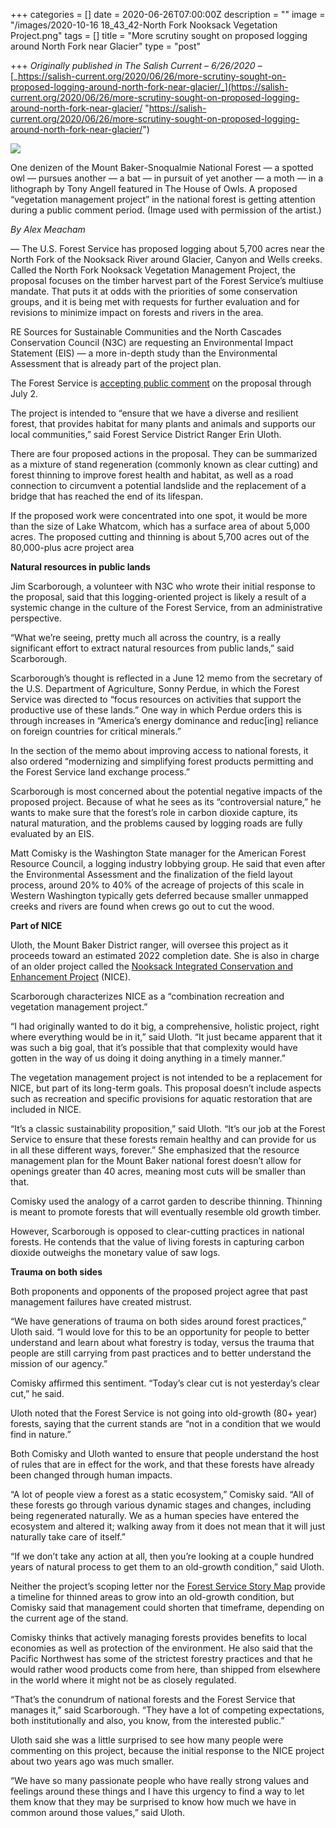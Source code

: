 +++
categories = []
date = 2020-06-26T07:00:00Z
description = ""
image = "/images/2020-10-16 18_43_42-North Fork Nooksack Vegetation Project.png"
tags = []
title = "More scrutiny sought on proposed logging around North Fork near Glacier"
type = "post"

+++
_Originally published in The Salish Current – 6/26/2020 –_ [_https://salish-current.org/2020/06/26/more-scrutiny-sought-on-proposed-logging-around-north-fork-near-glacier/_](https://salish-current.org/2020/06/26/more-scrutiny-sought-on-proposed-logging-around-north-fork-near-glacier/ "https://salish-current.org/2020/06/26/more-scrutiny-sought-on-proposed-logging-around-north-fork-near-glacier/")

![](https://salishcurrent.files.wordpress.com/2020/06/2020-6-2-owl-angell-3.jpg)

One denizen of the Mount Baker-Snoqualmie National Forest — a spotted owl — pursues another — a bat — in pursuit of yet another — a moth — in a lithograph by Tony Angell featured in The House of Owls. A proposed “vegetation management project” in the national forest is getting attention during a public comment period. (Image used with permission of the artist.)

_By Alex Meacham_

— The U.S. Forest Service has proposed logging about 5,700 acres near the North Fork of the Nooksack River around Glacier, Canyon and Wells creeks. Called the North Fork Nooksack Vegetation Management Project, the proposal focuses on the timber harvest part of the Forest Service’s multiuse mandate. That puts it at odds with the priorities of some conservation groups, and it is being met with requests for further evaluation and for revisions to minimize impact on forests and rivers in the area.

RE Sources for Sustainable Communities and the North Cascades Conservation Council (N3C) are requesting an Environmental Impact Statement (EIS) — a more in-depth study than the Environmental Assessment that is already part of the project plan.

The Forest Service is [accepting public comment](https://cara.ecosystem-management.org/Public/CommentInput?Project=58218) on the proposal through July 2.

The project is intended to “ensure that we have a diverse and resilient forest, that provides habitat for many plants and animals and supports our local communities,” said Forest Service District Ranger Erin Uloth.

There are four proposed actions in the proposal. They can be summarized as a mixture of stand regeneration (commonly known as clear cutting) and forest thinning to improve forest health and habitat, as well as a road connection to circumvent a potential landslide and the replacement of a bridge that has reached the end of its lifespan.

If the proposed work were concentrated into one spot, it would be more than the size of Lake Whatcom, which has a surface area of about 5,000 acres. The proposed cutting and thinning is about 5,700 acres out of the 80,000-plus acre project area

**Natural resources in public lands**

Jim Scarborough, a volunteer with N3C who wrote their initial response to the proposal, said that this logging-oriented project is likely a result of a systemic change in the culture of the Forest Service, from an administrative perspective.

“What we’re seeing, pretty much all across the country, is a really significant effort to extract natural resources from public lands,” said Scarborough.

Scarborough’s thought is reflected in a June 12 memo from the secretary of the U.S. Department of Agriculture, Sonny Perdue, in which the Forest Service was directed to “focus resources on activities that support the productive use of these lands.” One way in which Perdue orders this is through increases in “America’s energy dominance and reduc\[ing\] reliance on foreign countries for critical minerals.”

In the section of the memo about improving access to national forests, it also ordered “modernizing and simplifying forest products permitting and the Forest Service land exchange process.”

Scarborough is most concerned about the potential negative impacts of the proposed project. Because of what he sees as its “controversial nature,” he wants to make sure that the forest’s role in carbon dioxide capture, its natural maturation, and the problems caused by logging roads are fully evaluated by an EIS.

Matt Comisky is the Washington State manager for the American Forest Resource Council, a logging industry lobbying group. He said that even after the Environmental Assessment and the finalization of the field layout process, around 20% to 40% of the acreage of projects of this scale in Western Washington typically gets deferred because smaller unmapped creeks and rivers are found when crews go out to cut the wood.

**Part of NICE**

Uloth, the Mount Baker District ranger, will oversee this project as it proceeds toward an estimated 2022 completion date. She is also in charge of an older project called the [Nooksack Integrated Conservation and Enhancement Project](https://www.fs.usda.gov/nfs/11558/www/nepa/108755_FSPLT3_4273090.pdf) (NICE).

Scarborough characterizes NICE as a “combination recreation and vegetation management project.”

“I had originally wanted to do it big, a comprehensive, holistic project, right where everything would be in it,” said Uloth. “It just became apparent that it was such a big goal, that it’s possible that that complexity would have gotten in the way of us doing it doing anything in a timely manner.”

The vegetation management project is not intended to be a replacement for NICE, but part of its long-term goals. This proposal doesn’t include aspects such as recreation and specific provisions for aquatic restoration that are included in NICE.

“It’s a classic sustainability proposition,” said Uloth. “It’s our job at the Forest Service to ensure that these forests remain healthy and can provide for us in all these different ways, forever.” She emphasized that the resource management plan for the Mount Baker national forest doesn’t allow for openings greater than 40 acres, meaning most cuts will be smaller than that.

Comisky used the analogy of a carrot garden to describe thinning. Thinning is meant to promote forests that will eventually resemble old growth timber.

However, Scarborough is opposed to clear-cutting practices in national forests. He contends that the value of living forests in capturing carbon dioxide outweighs the monetary value of saw logs.

**Trauma on both sides**

Both proponents and opponents of the proposed project agree that past management failures have created mistrust.

“We have generations of trauma on both sides around forest practices,” Uloth said. “I would love for this to be an opportunity for people to better understand and learn about what forestry is today, versus the trauma that people are still carrying from past practices and to better understand the mission of our agency.”

Comisky affirmed this sentiment. “Today’s clear cut is not yesterday’s clear cut,” he said.

Uloth noted that the Forest Service is not going into old-growth (80+ year) forests, saying that the current stands are “not in a condition that we would find in nature.”

Both Comisky and Uloth wanted to ensure that people understand the host of rules that are in effect for the work, and that these forests have already been changed through human impacts.

“A lot of people view a forest as a static ecosystem,” Comisky said. “All of these forests go through various dynamic stages and changes, including being regenerated naturally. We as a human species have entered the ecosystem and altered it; walking away from it does not mean that it will just naturally take care of itself.”

“If we don’t take any action at all, then you’re looking at a couple hundred years of natural process to get them to an old-growth condition,” said Uloth.

Neither the project’s scoping letter nor the [Forest Service Story Map](https://usfs.maps.arcgis.com/apps/MapJournal/index.html?appid=6e399b67fb5f4b6198a80c6a77f35a88) provide a timeline for thinned areas to grow into an old-growth condition, but Comisky said that management could shorten that timeframe, depending on the current age of the stand.

Comisky thinks that actively managing forests provides benefits to local economies as well as protection of the environment. He also said that the Pacific Northwest has some of the strictest forestry practices and that he would rather wood products come from here, than shipped from elsewhere in the world where it might not be as closely regulated.

“That’s the conundrum of national forests and the Forest Service that manages it,” said Scarborough. “They have a lot of competing expectations, both institutionally and also, you know, from the interested public.”

Uloth said she was a little surprised to see how many people were commenting on this project, because the initial response to the NICE project about two years ago was much smaller.

“We have so many passionate people who have really strong values and feelings around these things and I have this urgency to find a way to let them know that they may be surprised to know how much we have in common around those values,” said Uloth.
